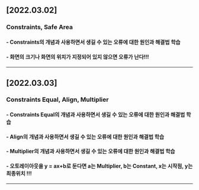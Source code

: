 ## [2022.03.02]
### Constraints, Safe Area
#### - Constraints의 개념과 사용하면서 생길 수 있는 오류에 대한 원인과 해결법 학습
#### - 화면의 크기나 화면의 위치가 지정되어 있지 않으면 오류가 난다!!!

----

## [2022.03.03]
### Constraints Equal, Align, Multiplier
#### - Constraints Equal의 개념과 사용하면서 생길 수 있는 오류에 대한 원인과 해결법 학습
#### - Align의 개념과 사용하면서 생길 수 있는 오류에 대한 원인과 해결법 학습
#### - Multiplier의 개념과 사용하면서 생길 수 있는 오류에 대한 원인과 해결법 학습
#### - 오토레이아웃을 y = ax+b로 둔다면 a는 Multiplier, b는 Constant, x는 시작점, y는 최종위치 !!! 

----
